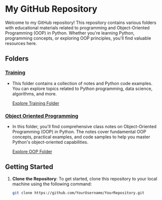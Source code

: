 # My GitHub Repository

Welcome to my GitHub repository! This repository contains various folders with educational materials related to programming and Object-Oriented Programming (OOP) in Python. Whether you're learning Python, programming concepts, or exploring OOP principles, you'll find valuable resources here.

## Folders

### [Training](Training/)
- This folder contains a collection of notes and Python code examples. You can explore topics related to Python programming, data science, algorithms, and more. 

   [Explore Training Folder](Training/)

### [Object Oriented Programming](Object%20Oriented%20Programming/)
- In this folder, you'll find comprehensive class notes on Object-Oriented Programming (OOP) in Python. The notes cover fundamental OOP concepts, practical examples, and code samples to help you master Python's object-oriented capabilities.

   [Explore OOP Folder](Object%20Oriented%20Programming/)

## Getting Started

1. **Clone the Repository**: To get started, clone this repository to your local machine using the following command:
   ```bash
   git clone https://github.com/YourUsername/YourRepository.git
